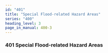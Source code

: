 ```yaml
---
id: "401"
title: "Special Flood-related Hazard Areas"
series: "400"
heading_level: 3
page_in_manual: 400-3
---
```


### 401 Special Flood-related Hazard Areas